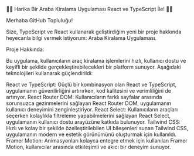 🚗🎉 Harika Bir Araba Kiralama Uygulaması React ve TypeScript İle! 🎉🚗

Merhaba GitHub Topluluğu!

Size, TypeScript ve React kullanarak geliştirdiğim yeni bir proje hakkında heyecanla bilgi vermek istiyorum: Araba Kiralama Uygulaması.

Proje Hakkında:

Bu uygulama, kullanıcıların araç kiralama işlemlerini hızlı, kullanıcı dostu ve keyifli bir şekilde gerçekleştirebilecekleri bir platform sunuyor. Aşağıdaki teknolojileri kullanarak güçlendirildi:

React ve TypeScript: Güçlü bir kombinasyon olan React ve TypeScript, uygulamanın güvenilirliğini artırırken, kod kalitesini ve verimliliğini de artırıyor.
React Router DOM: Kullanıcıların farklı sayfalar arasında sorunsuzca gezinmelerini sağlayan React Router DOM, uygulamanın kullanıcı deneyimini zenginleştiriyor.
React Select: Kullanıcıların araçları seçerken kolaylıkla filtreleme yapabilmelerini sağlayan React Select, uygulamanın kullanıcı dostu arayüzüne katkıda bulunuyor.
Tailwind CSS: Hızlı ve kolay bir şekilde özelleştirilebilen UI bileşenleri sunan Tailwind CSS, uygulamanın modern ve estetik görünümünü oluşturmak için kullanıldı.
Framer Motion: Animasyonları kolayca entegre etmek için kullanılan Framer Motion, kullanıcılar arasında etkileşimli ve akıcı bir deneyim sunuyor.
